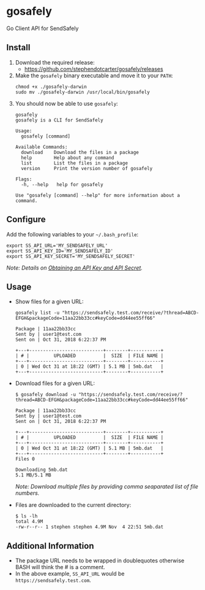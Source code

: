 # gosafely
Go Client API for SendSafely

## Install


1. Download the required release:
   - https://github.com/stephendotcarter/gosafely/releases
1. Make the `gosafely` binary executable and move it to your `PATH`:
   ```
   chmod +x ./gosafely-darwin
   sudo mv ./gosafely-darwin /usr/local/bin/gosafely
   ```
1. You should now be able to use `gosafely`:
   ```
   gosafely
   gosafely is a CLI for SendSafely
   
   Usage:
     gosafely [command]
   
   Available Commands:
     download    Download the files in a package
     help        Help about any command
     list        List the files in a package
     version     Print the version number of gosafely
   
   Flags:
     -h, --help   help for gosafely
   
   Use "gosafely [command] --help" for more information about a command.
   ```

## Configure

Add the following variables to your `~/.bash_profile`:

```
export SS_API_URL='MY_SENDSAFELY_URL'
export SS_API_KEY_ID='MY_SENDSAFELY_ID'
export SS_API_KEY_SECRET='MY_SENDSAFELY_SECRET'
```

*Note: Details on [Obtaining an API Key and API Secret](https://sendsafely.zendesk.com/hc/en-us/articles/204583665-Obtaining-an-API-Key-and-API-Secret).*

## Usage

- Show files for a given URL:
  ```
  gosafely list -u "https://sendsafely.test.com/receive/?thread=ABCD-EFGH&packageCode=11aa22bb33cc#keyCode=dd44ee55ff66"

  Package | 11aa22bb33cc
  Sent by | user1@test.com
  Sent on | Oct 31, 2018 6:22:37 PM

  +---+---------------------------+--------+-----------+
  | # |         UPLOADED          |  SIZE  | FILE NAME |
  +---+---------------------------+--------+-----------+
  | 0 | Wed Oct 31 at 18:22 (GMT) | 5.1 MB | 5mb.dat   |
  +---+---------------------------+--------+-----------+
  ```
- Download files for a given URL:

  ```
  $ gosafely download -u "https://sendsafely.test.com/receive/?thread=ABCD-EFGH&packageCode=11aa22bb33cc#keyCode=dd44ee55ff66"

  Package | 11aa22bb33cc
  Sent by | user1@test.com
  Sent on | Oct 31, 2018 6:22:37 PM

  +---+---------------------------+--------+-----------+
  | # |         UPLOADED          |  SIZE  | FILE NAME |
  +---+---------------------------+--------+-----------+
  | 0 | Wed Oct 31 at 18:22 (GMT) | 5.1 MB | 5mb.dat   |
  +---+---------------------------+--------+-----------+
  Files 0

  Downloading 5mb.dat
  5.1 MB/5.1 MB                      
  ```
  *Note: Download multiple files by providing comma seaparated list of file numbers.*

- Files are downloaded to the current directory:
  ```
  $ ls -lh
  total 4.9M
  -rw-r--r-- 1 stephen stephen 4.9M Nov  4 22:51 5mb.dat
  ```

## Additional Information

- The package URL needs to be wrapped in doublequotes otherwise BASH will think the # is a comment.
- In the above example, `SS_API_URL` would be `https://sendsafely.test.com`.
